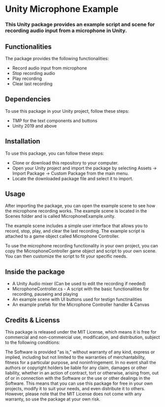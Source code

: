 # Unity Microphone Example #
### This Unity package provides an example script and scene for recording audio input from a microphone in Unity. ###

## Functionalities ##
The package provides the following functionalities:
* Record audio input from microphone
* Stop recording audio
* Play recording
* Clear last recording

## Dependencies ##
To use this package in your Unity project, follow these steps:
* TMP for the text components and buttons
* Unity 2019 and above

## Installation ## 
To use this package, you can follow these steps:
* Clone or download this repository to your computer.
* Open your Unity project and import the package by selecting Assets -> Import Package -> Custom Package from the main menu.
* Locate the downloaded package file and select it to import.

## Usage ## 
After importing the package, you can open the example scene to see how the microphone recording works. The example scene is located in the Scenes folder and is called MicrophoneExample.unity.

The example scene includes a simple user interface that allows you to record, stop, play, and clear the last recording. The example script is attached to a game object called Microphone Controller.

To use the microphone recording functionality in your own project, you can copy the MicrophoneController game object and script to your own scene. You can then customize the script to fit your specific needs.

## Inside the package ## 
* A Unity Audio mixer (Can be used to edit the recording if needed)
* MicrophoneController.cs - A script with the basic functionalities for recording, pauseing and playing
* An example scene with UI buttons used for testign functinalities
* An example prefab for the Microphone Controller handler & Canvas

## Credits & Licenss ## 
This package is released under the MIT License, which means it is free for commercial and non-commercial use, modification, and distribution, subject to the following conditions:

The Software is provided "as is," without warranty of any kind, express or implied, including but not limited to the warranties of merchantability, fitness for a particular purpose, and noninfringement. In no event shall the authors or copyright holders be liable for any claim, damages or other liability, whether in an action of contract, tort or otherwise, arising from, out of or in connection with the Software or the use or other dealings in the Software.
This means that you can use this package for free in your own projects, modify it to suit your needs, and even distribute it to others. However, please note that the MIT License does not come with any warranty, so use the package at your own risk.
